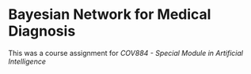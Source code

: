 # Bayesian Network for Medical Diagnosis

This was a course assignment for *COV884 - Special Module in Artificial Intelligence*

